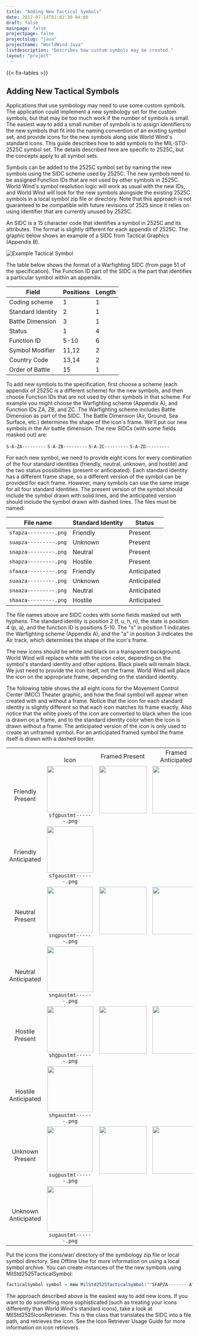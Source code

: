 ```yaml
---
title: "Adding New Tactical Symbols"
date: 2017-07-14T01:02:30-04:00
draft: false
mainpage: false
projectpage: false
projectslug: "java"
projectname: "WorldWind Java"
listdescription: "Describes how custom symbols may be created."
layout: "project"
---
```


{{< fix-tables >}}

## Adding New Tactical Symbols

Applications that use symbology may need to use some custom symbols. The application could implement a new symbology set for the custom symbols, but that may be too much work if the number of symbols is small. The easiest way to add a small number of symbols is to assign identifiers to the new symbols that fit into the naming convention of an existing symbol set, and provide icons for the new symbols along side World Wind's standard icons. This guide describes how to add symbols to the MIL-STD-2525C symbol set. The details described here are specific to 2525C, but the concepts apply to all symbol sets.

Symbols can be added to the 2525C symbol set by naming the new symbols using the SIDC scheme used by 2525C. The new symbols need to be assigned Function IDs that are not used by other symbols in 2525C. World Wind's symbol resolution logic will work as usual with the new IDs, and World Wind will look for the new symbols alongside the existing 2525C symbols in a local symbol zip file or directory. Note that this approach is not guaranteed to be compatible with future revisions of 2525 since it relies on using identifier that are currently unused by 2525C.

An SIDC is a 15 character code that identifies a symbol in 2525C and its attributes. The format is slightly different for each appendix of 2525C. The graphic below shows an example of a SIDC from Tactical Graphics (Appendix B).

![Example Tactical Symbol](/img/java/phaseline1.jpg)

The table below shows the format of a Warfighting SIDC (from page 51 of the specification). The Function ID part of the SIDC is the part that identifies a particular symbol within an appendix.

Field | Positions | Length
--- | --- | ---
Coding scheme | 1 | 1
Standard Identity | 2 | 1
Battle Dimension | 3 | 1
Status | 1 | 4
Function ID | 5-10 | 6
Symbol Modifier | 11,12 | 2
Country Code | 13,14 | 2
Order of Battle | 15 | 1

To add new symbols to the specification, first choose a scheme (each appendix of 2525C is a different scheme) for the new symbols, and then choose Function IDs that are not used by other symbols in that scheme. For example you might choose the Warfighting scheme (Appendix A), and Function IDs ZA, ZB, and ZC. The Warfighting scheme includes Battle Dimension as part of the SIDC. The Battle Dimension (Air, Ground, Sea Surface, etc.) determines the shape of the icon's frame. We'll put our new symbols in the Air battle dimension. The new SIDCs (with some fields masked out) are:

`S-A-ZA---------`
`S-A-ZB---------`
`S-A-ZC---------`
`S-A-ZD---------`

For each new symbol, we need to provide eight icons for every combination of the four standard identities (friendly, neutral, unknown, and hostile) and the two status possibilities (present or anticipated). Each standard identity has a different frame shape, so a different version of the symbol can be provided for each frame. However, many symbols can use the same image for all four standard identities. The present version of the symbol should include the symbol drawn with solid lines, and the anticipated version should include the symbol drawn with dashed lines. The files must be named:

File name | Standard Identity | Status
--- | --- | ---
`sfapza---------.png` | Friendly | Present
`suapza---------.png` | Unknown | Present
`snapza---------.png` | Neutral | Present
`shapza---------.png` | Hostile | Present
`sfaaza---------.png` | Friendly | Anticipated
`suaaza---------.png` | Unknown | Anticipated
`snaaza---------.png` | Neutral | Anticipated
`shaaza---------.png` | Hostile | Anticipated

The file names above are SIDC codes with some fields masked out with hyphens. The standard identity is position 2 (f, u, h, n), the state is position 4 (p, a), and the function ID is positions 5-10. The "s" in position 1 indicates the Warfighting scheme (Appendix A), and the "a" in position 3 indicates the Air track, which determines the shape of the icon's frame.

The new icons should be white and black on a transparent background. World Wind will replace white with the icon color, depending on the symbol's standard identity and other options. Black pixels will remain black. We just need to provide the icon itself, not the frame. World Wind will place the icon on the appropriate frame, depending on the standard identity.

The following table shows the all eight icons for the Movement Control Center (MCC) Theater graphic, and how the final symbol will appear when created with and without a frame. Notice that the icon for each standard identity is slightly different so that each icon matches its frame exactly. Also notice that the white pixels of the icon are converted to black when the icon is drawn on a frame, and to the standard identity color when the icon is drawn without a frame. The anticipated version of the icon is only used to create an unframed symbol. For an anticipated framed symbol the frame itself is drawn with a dashed border.

<table>
<tbody>
<tr>
<td></td>
<td style="text-align: center; vertical-align: bottom;">Icon</td>
<td style="text-align: center;">Framed
Present</td>
<td style="text-align: center;">Framed
Anticipated</td>
<td style="text-align: center; vertical-align: bottom;">Unframed</td>
</tr>
<tr>
<td style="text-align: center; vertical-align: middle;">Friendly
Present</td>
<td style="text-align: center; vertical-align: middle;"><img class="alignnone size-full wp-image-1599" title="Friendly, present" src="http://nwwhelp.files.wordpress.com/2012/07/sfgpustmt.png" alt="" width="124" height="125" />
<code>sfgpustmt------.png</code></td>
<td style="text-align: center; vertical-align: top;"><img class="alignnone size-full wp-image-1601" title="Friendly, present, framed" src="http://nwwhelp.files.wordpress.com/2012/07/sfgpustmt-_frame.png" alt="" width="128" height="128" /></td>
<td style="text-align: center; vertical-align: top;"><img class="alignnone size-full wp-image-1605" title="Friendly, present, framed" src="http://nwwhelp.files.wordpress.com/2012/07/sfgaustmt-_frame.png" alt="" width="128" height="128" /></td>
<td style="text-align: center; vertical-align: top;"><img class="alignnone size-full wp-image-1603" title="Present, friendly, unframed" src="http://nwwhelp.files.wordpress.com/2012/07/sfgpustmt-_noframe.png" alt="" width="128" height="128" /></td>
</tr>
<tr>
<td style="text-align: center; vertical-align: middle;">Friendly
Anticipated</td>
<td style="text-align: center; vertical-align: top;"><img class="alignnone size-full wp-image-1600" title="Friendly, anticipated" src="http://nwwhelp.files.wordpress.com/2012/07/sfgaustmt.png" alt="" width="125" height="125" />
<code>sfgaustmt------.png</code></td>
<td></td>
<td></td>
<td style="text-align: center; vertical-align: top;"><img class="alignnone size-full wp-image-1604" title="Friendly, anticipated, unframed" src="http://nwwhelp.files.wordpress.com/2012/07/sfgaustmt-_noframe.png" alt="" width="128" height="128" /></td>
</tr>
<tr>
<td style="text-align: center; vertical-align: middle;">Neutral
Present</td>
<td style="text-align: center; vertical-align: top;"><img class="alignnone size-full wp-image-1610" title="Neutral, present" src="http://nwwhelp.files.wordpress.com/2012/07/sngpustmt.png" alt="" width="124" height="123" />
<code>sngpustmt------.png</code></td>
<td style="text-align: center; vertical-align: top;"><img class="alignnone size-full wp-image-1619" title="Neutral, Present, Framed" src="http://nwwhelp.files.wordpress.com/2012/07/sngpustmt-_frame.png" alt="" width="128" height="128" /></td>
<td style="text-align: center; vertical-align: top;"><img class="alignnone size-full wp-image-1621" title="Neutral, Anticipated, Framed" src="http://nwwhelp.files.wordpress.com/2012/07/sngaustmt-_frame.png" alt="" width="128" height="128" /></td>
<td style="text-align: center; vertical-align: top;"><img class="alignnone size-full wp-image-1620" title="Neutral, Present, Unframed" src="http://nwwhelp.files.wordpress.com/2012/07/sngpustmt-_noframe.png" alt="" width="128" height="128" /></td>
</tr>
<tr>
<td style="text-align: center; vertical-align: middle;">Neutral
Anticipated</td>
<td style="text-align: center; vertical-align: top;"><img class="alignnone size-full wp-image-1611" title="Neutral, anticipated" src="http://nwwhelp.files.wordpress.com/2012/07/sngaustmt.png" alt="" width="125" height="123" />
<code>sngaustmt------.png</code></td>
<td></td>
<td></td>
<td style="text-align: center; vertical-align: top;"><img class="alignnone size-full wp-image-1622" title="Neutral, Anticipated, Unframed" src="http://nwwhelp.files.wordpress.com/2012/07/sngaustmt-_noframe.png" alt="" width="128" height="128" /></td>
</tr>
<tr>
<td style="text-align: center; vertical-align: middle;">Hostile
Present</td>
<td style="text-align: center; vertical-align: top;"><img class="alignnone size-full wp-image-1612" title="Hostile, Present" src="http://nwwhelp.files.wordpress.com/2012/07/shgpustmt.png" alt="" width="125" height="124" />
<code>shgpustmt------.png</code></td>
<td style="text-align: center; vertical-align: top;"><img class="alignnone size-full wp-image-1623" title="Hostile, Present, Framed" src="http://nwwhelp.files.wordpress.com/2012/07/shgpustmt-_frame.png" alt="" width="128" height="128" /></td>
<td style="text-align: center; vertical-align: top;"><img class="alignnone size-full wp-image-1625" title="Hostile, Anticipated, Framed" src="http://nwwhelp.files.wordpress.com/2012/07/shgaustmt-_frame.png" alt="" width="128" height="128" /></td>
<td style="text-align: center; vertical-align: top;"><img class="alignnone size-full wp-image-1624" title="Hostile, Present, Unframed" src="http://nwwhelp.files.wordpress.com/2012/07/shgpustmt-_noframe.png" alt="" width="128" height="128" /></td>
</tr>
<tr>
<td style="text-align: center; vertical-align: middle;">Hostile
Anticipated</td>
<td style="text-align: center; vertical-align: top;"><img class="alignnone size-full wp-image-1613" title="Hostile, Anticipated" src="http://nwwhelp.files.wordpress.com/2012/07/shgaustmt.png" alt="" width="123" height="124" />
<code>shgaustmt------.png</code></td>
<td></td>
<td></td>
<td style="text-align: center; vertical-align: top;"><img class="alignnone size-full wp-image-1626" title="Hostile, Anticipated, Unframed" src="http://nwwhelp.files.wordpress.com/2012/07/shgaustmt-_noframe.png" alt="" width="128" height="128" /></td>
</tr>
<tr>
<td style="text-align: center; vertical-align: middle;">Unknown
Present</td>
<td style="text-align: center; vertical-align: top;"><img class="alignnone size-full wp-image-1608" title="Unknown, present" src="http://nwwhelp.files.wordpress.com/2012/07/sugpustmt.png" alt="" width="124" height="123" />
<code>sugpustmt------.png</code></td>
<td style="text-align: center; vertical-align: top;"><img class="alignnone size-full wp-image-1615" title="Unknown, Present, Framed" src="http://nwwhelp.files.wordpress.com/2012/07/sugpustmt-_frame.png" alt="" width="128" height="128" /></td>
<td style="text-align: center; vertical-align: top;"><img class="alignnone size-full wp-image-1616" title="Unknown, Anticipated, Framed" src="http://nwwhelp.files.wordpress.com/2012/07/sugaustmt-_frame.png" alt="" width="128" height="128" /></td>
<td style="text-align: center; vertical-align: top;"><img class="alignnone size-full wp-image-1617" title="Unknown, Present, Unframed" src="http://nwwhelp.files.wordpress.com/2012/07/sugpustmt-_noframe.png" alt="" width="128" height="128" /></td>
</tr>
<tr>
<td style="text-align: center; vertical-align: middle;">Unknown
Anticipated</td>
<td style="text-align: center; vertical-align: top;"><img class="alignnone size-full wp-image-1609" title="Unkown, anticipated" src="http://nwwhelp.files.wordpress.com/2012/07/sugaustmt.png" alt="" width="124" height="124" />
<code>sugaustmt------.png</code></td>
<td></td>
<td></td>
<td style="text-align: center; vertical-align: top;"><img class="alignnone size-full wp-image-1618" title="Unknown, Anticipated, Unframed" src="http://nwwhelp.files.wordpress.com/2012/07/sugaustmt-_noframe.png" alt="" width="128" height="128" /></td>
</tr>
</tbody>
</table>

Put the icons the icons/war/ directory of the symbology zip file or local symbol directory. See Offline Use for more information on using a local symbol archive. You can create instances of the the new symbols using MilStd2525TacticalSymbol:

```java
TacticalSymbol symbol = new MilStd2525TacticalSymbol(""SFAPZA--------A", position);
```

The approach described above is the easiest way to add new icons. If you want to do something more sophisticated (such as treating your icons differently than World Wind's standard icons), take a look at MilStd2525IconRetriever. This is the class that translates the SIDC into a file path, and retrieves the icon. See the Icon Retriever Usage Guide for more information on icon retrievers.